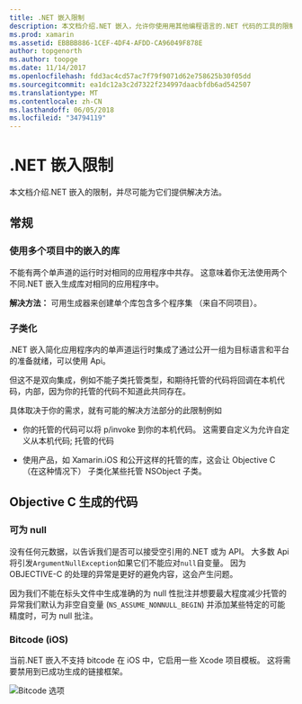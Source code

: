 ```yaml
---
title: .NET 嵌入限制
description: 本文档介绍.NET 嵌入，允许你使用用其他编程语言的.NET 代码的工具的限制。
ms.prod: xamarin
ms.assetid: EBBBB886-1CEF-4DF4-AFDD-CA96049F878E
author: topgenorth
ms.author: toopge
ms.date: 11/14/2017
ms.openlocfilehash: fdd3ac4cd57ac7f79f9071d62e758625b30f05dd
ms.sourcegitcommit: ea1dc12a3c2d7322f234997daacbfdb6ad542507
ms.translationtype: MT
ms.contentlocale: zh-CN
ms.lasthandoff: 06/05/2018
ms.locfileid: "34794119"
---
```

# <a name="net-embedding-limitations"></a>.NET 嵌入限制

本文档介绍.NET 嵌入的限制，并尽可能为它们提供解决方法。

## <a name="general"></a>常规

### <a name="use-more-than-one-embedded-library-in-a-project"></a>使用多个项目中的嵌入的库

不能有两个单声道的运行时对相同的应用程序中共存。 这意味着你无法使用两个不同.NET 嵌入生成库对相同的应用程序中。

**解决方法：** 可用生成器来创建单个库包含多个程序集 （来自不同项目）。

### <a name="subclassing"></a>子类化

.NET 嵌入简化应用程序内的单声道运行时集成了通过公开一组为目标语言和平台的准备就绪，可以使用 Api。

但这不是双向集成，例如不能子类托管类型，和期待托管的代码将回调在本机代码，内部，因为你的托管的代码不知道此共同存在。

具体取决于你的需求，就有可能的解决方法部分的此限制例如

* 你的托管的代码可以将 p/invoke 到你的本机代码。 这需要自定义为允许自定义从本机代码; 托管的代码

* 使用产品，如 Xamarin.iOS 和公开这样的托管的库，这会让 Objective C （在这种情况下） 子类化某些托管 NSObject 子类。

## <a name="objective-c-generated-code"></a>Objective C 生成的代码

### <a name="nullability"></a>可为 null

没有任何元数据，以告诉我们是否可以接受空引用的.NET 或为 API。 大多数 Api 将引发`ArgumentNullException`如果它们不能应对`null`自变量。 因为 OBJECTIVE-C 的处理的异常是更好的避免内容，这会产生问题。

因为我们不能在标头文件中生成准确的为 null 性批注并想要最大程度减少托管的异常我们默认为非空自变量 (`NS_ASSUME_NONNULL_BEGIN`) 并添加某些特定的可能精度时，可为 null 批注。

### <a name="bitcode-ios"></a>Bitcode (iOS)

当前.NET 嵌入不支持 bitcode 在 iOS 中，它启用一些 Xcode 项目模板。 这将需要禁用到已成功生成的链接框架。

![Bitcode 选项](images/ios-bitcode-option.png)
